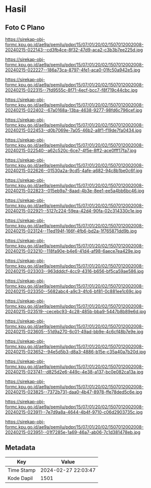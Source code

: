 # Hasil

## Foto C Plano

https://sirekap-obj-formc.kpu.go.id/ae9a/pemilu/pdpr/15/07/01/20/02/1507012002008-20240215-022143--cd3fb4ce-8f32-47d9-aca2-c3b3b7ee225d.jpg

https://sirekap-obj-formc.kpu.go.id/ae9a/pemilu/pdpr/15/07/01/20/02/1507012002008-20240215-022227--186a73ca-8797-4fe1-aca0-01fc50a942e5.jpg

https://sirekap-obj-formc.kpu.go.id/ae9a/pemilu/pdpr/15/07/01/20/02/1507012002008-20240215-022315--7fd9555c-8f71-4ecf-bcc7-f8f719c44cbc.jpg

https://sirekap-obj-formc.kpu.go.id/ae9a/pemilu/pdpr/15/07/01/20/02/1507012002008-20240215-022402--67a0168a-13ba-4638-9277-98fd6c796cef.jpg

https://sirekap-obj-formc.kpu.go.id/ae9a/pemilu/pdpr/15/07/01/20/02/1507012002008-20240215-022453--d0b7069e-7a05-46b2-a8f1-f19de7fa0434.jpg

https://sirekap-obj-formc.kpu.go.id/ae9a/pemilu/pdpr/15/07/01/20/02/1507012002008-20240215-022540--a62c520c-6ce7-4f5e-8ff2-ace0fff17fa7.jpg

https://sirekap-obj-formc.kpu.go.id/ae9a/pemilu/pdpr/15/07/01/20/02/1507012002008-20240215-022626--01530a2a-9cd5-4afe-a682-94c8b1be0c6f.jpg

https://sirekap-obj-formc.kpu.go.id/ae9a/pemilu/pdpr/15/07/01/20/02/1507012002008-20240215-022823--015eb9a7-8aad-4b3e-8ee1-ee5a4bb6bc46.jpg

https://sirekap-obj-formc.kpu.go.id/ae9a/pemilu/pdpr/15/07/01/20/02/1507012002008-20240215-022921--5127c224-59ea-42d4-90fa-02c314330c1e.jpg

https://sirekap-obj-formc.kpu.go.id/ae9a/pemilu/pdpr/15/07/01/20/02/1507012002008-20240215-023124--11ed194f-166f-4fb6-bd2a-1f765871dd9b.jpg

https://sirekap-obj-formc.kpu.go.id/ae9a/pemilu/pdpr/15/07/01/20/02/1507012002008-20240215-023210--118fa90e-b4e6-41d4-af98-6aece7ea429e.jpg

https://sirekap-obj-formc.kpu.go.id/ae9a/pemilu/pdpr/15/07/01/20/02/1507012002008-20240215-023303--963dddcf-4cc9-4316-b656-bf5ca59ae586.jpg

https://sirekap-obj-formc.kpu.go.id/ae9a/pemilu/pdpr/15/07/01/20/02/1507012002008-20240215-023350--5682abc4-a9c3-4fc6-bf81-0c881ee1c69c.jpg

https://sirekap-obj-formc.kpu.go.id/ae9a/pemilu/pdpr/15/07/01/20/02/1507012002008-20240215-023519--cecebc93-4c28-485b-bba9-5447b8b89e6d.jpg

https://sirekap-obj-formc.kpu.go.id/ae9a/pemilu/pdpr/15/07/01/20/02/1507012002008-20240215-023605--51d9a270-6c01-49ad-bb9e-4c6cf48b7e9e.jpg

https://sirekap-obj-formc.kpu.go.id/ae9a/pemilu/pdpr/15/07/01/20/02/1507012002008-20240215-023652--94e5d5b3-d8a3-4886-b15e-c35a40a7b20d.jpg

https://sirekap-obj-formc.kpu.go.id/ae9a/pemilu/pdpr/15/07/01/20/02/1507012002008-20240215-023741--d825d2e6-449c-4e38-a137-bc0e082ca13a.jpg

https://sirekap-obj-formc.kpu.go.id/ae9a/pemilu/pdpr/15/07/01/20/02/1507012002008-20240215-023825--7372b731-daa0-4b47-8978-ffe78ded5c6e.jpg

https://sirekap-obj-formc.kpu.go.id/ae9a/pemilu/pdpr/15/07/01/20/02/1507012002008-20240215-023911--7e7d9a8a-4644-4b4f-9710-c06d2903735c.jpg

https://sirekap-obj-formc.kpu.go.id/ae9a/pemilu/pdpr/15/07/01/20/02/1507012002008-20240215-023951--01f7285e-1a69-46a7-ab06-7c1d381478eb.jpg


## Metadata

| Key        | Value               |
| ---------- | ------------------- |
| Time Stamp | 2024-02-27 22:03:47 |
| Kode Dapil | 1501                |



